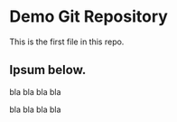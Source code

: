 # Demo Git Repository

This is the first file in this repo.

## Ipsum below.

bla bla bla bla


bla bla bla bla
